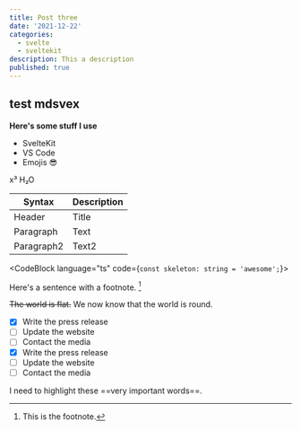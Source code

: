 ```yaml
---
title: Post three
date: '2021-12-22'
categories:
  - svelte
  - sveltekit
description: This a description
published: true
---
```


<script>
  import { CodeBlock } from '@skeletonlabs/skeleton';
</script>

## test mdsvex

**Here's some stuff I use**

- SvelteKit
- VS Code
- Emojis 😎

x³
H₂O

| Syntax     | Description |
| ---------- | ----------- |
| Header     | Title       |
| Paragraph  | Text        |
| Paragraph2 | Text2       |

<CodeBlock language="ts" code={`const skeleton: string = 'awesome';`}></CodeBlock>

Here's a sentence with a footnote. [^big]

~~The world is flat.~~ We now know that the world is round.

- [x] Write the press release
- [ ] Update the website
- [ ] Contact the media
- [x] Write the press release
- [ ] Update the website
- [ ] Contact the media

I need to highlight these ==very important words==.

[^big]: This is the footnote.
